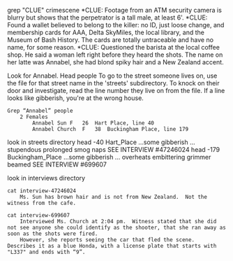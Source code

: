 grep "CLUE" crimescene
	*CLUE: Footage from an ATM security camera is blurry but shows that the perpetrator is a tall male, at least 6'.
	*CLUE: Found a wallet believed to belong to the killer: no ID, just loose change, and membership cards for AAA, Delta SkyMiles, the local library, and the Museum of Bash History. The cards are totally untraceable and have no name, for some reason.
	*CLUE: Questioned the barista at the local coffee shop. He said a woman left right before they heard the shots. The name on her latte was Annabel, she had blond spiky hair and a New Zealand accent.




Look for Annabel.
  	Head people 
		To go to the street someone lives on, use the file
for that street name in the 'streets' subdirectory.
To knock on their door and investigate, read the line number
they live on from the file.  If a line looks like gibberish, you're at the wrong house.


	Grep “Annabel” people
		2 Females
			Annabel Sun	F	26	Hart Place, line 40
			Annabel Church	F	38	Buckingham Place, line 179


look in streets directory
	head -40 Hart_Place 
		…some gibberish …
		stupendous prolonged smog naps 
			SEE INTERVIEW #47246024
	head -179 Buckingham_Place
		…some gibberish …
		 overheats embittering grimmer beamed 
			SEE INTERVIEW #699607

look in interviews directory
	
	cat interview-47246024
		Ms. Sun has brown hair and is not from New Zealand.  Not the witness from the cafe.
	
	cat interview-699607
		Interviewed Ms. Church at 2:04 pm.  Witness stated that she did not see anyone she could identify as the shooter, that she ran away as soon as the shots were fired.
		However, she reports seeing the car that fled the scene.  Describes it as a blue Honda, with a license plate that starts with "L337" and ends with “9”. 
	